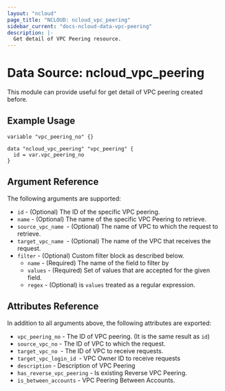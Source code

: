 ```yaml
---
layout: "ncloud"
page_title: "NCLOUD: ncloud_vpc_peering"
sidebar_current: "docs-ncloud-data-vpc-peering"
description: |-
  Get detail of VPC Peering resource.
---
```


# Data Source: ncloud_vpc_peering

This module can provide useful for get detail of VPC peering created before.

## Example Usage

```hcl
variable "vpc_peering_no" {}

data "ncloud_vpc_peering" "vpc_peering" {
  id = var.vpc_peering_no
}
```

## Argument Reference

The following arguments are supported:

* `id` - (Optional) The ID of the specific VPC peering.
* `name` - (Optional) The name of the specific VPC Peering to retrieve.
* `source_vpc_name `- (Optional) The name of VPC to which the request to retrieve.
* `target_vpc_name `- (Optional) The name of the VPC that receives the request.
* `filter` - (Optional) Custom filter block as described below.
  * `name` - (Required) The name of the field to filter by
  * `values` - (Required) Set of values that are accepted for the given field.
  * `regex` - (Optional) is `values` treated as a regular expression.
  
## Attributes Reference

In addition to all arguments above, the following attributes are exported:

* `vpc_peering_no` - The ID of VPC peering. (It is the same result as `id`)
* `source_vpc_no` - The ID of VPC to which the request.
* `target_vpc_no `- The ID of VPC to receive requests.
* `target_vpc_login_id `- VPC Owner ID to receive requests
* `description` - Description of VPC Peering
* `has_reverse_vpc_peering` - Is existing Reverse VPC Peering.
* `is_between_accounts` - VPC Peering Between Accounts.